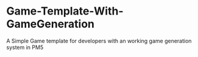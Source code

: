 # Game-Template-With-GameGeneration
A Simple Game template for developers with an working game generation system in PM5
